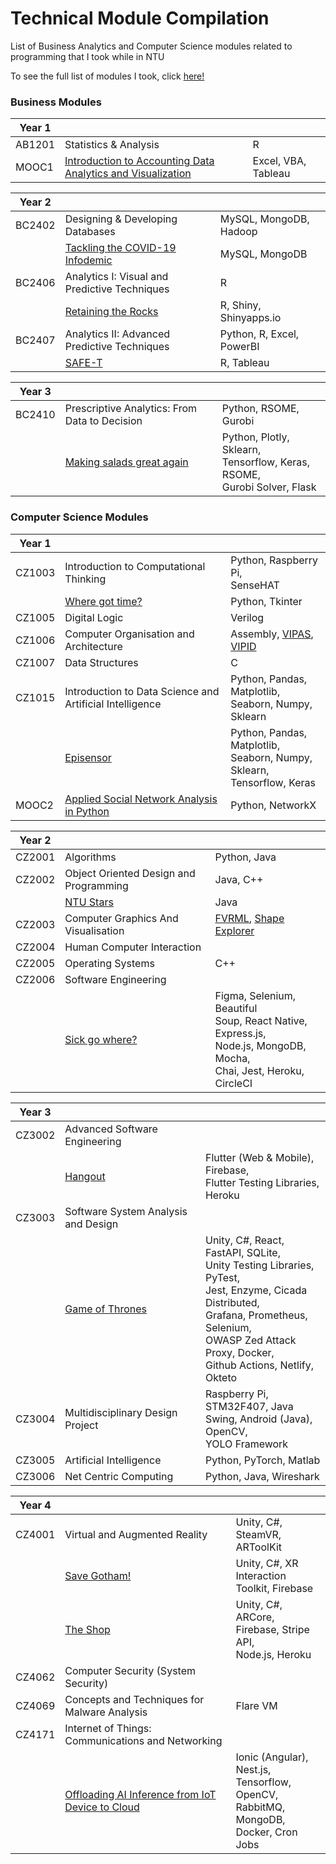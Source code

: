 # Technical Module Compilation

List of Business Analytics and Computer Science modules related to programming that I took while in NTU

To see the full list of modules I took, click [here!](https://github.com/ernestang98/ntu-coursework/blob/master/Full%20Curriculum.pdf)

### Business Modules

|Year 1|||
|-|-|-|
|AB1201|Statistics & Analysis|R|
|MOOC1|[Introduction to Accounting Data Analytics and Visualization](https://www.coursera.org/learn/intro-accounting-data-analytics-visual)|Excel, VBA, Tableau|

|Year 2|||
|-|-|-|
|BC2402|Designing & Developing Databases|MySQL, MongoDB, Hadoop|
||[Tackling the COVID-19 Infodemic](https://github.com/ernestang98/ernestang98/tree/master/ntu/BC2402%20Design%20%26%20Develop%20Databases/Group-Assignment)|MySQL, MongoDB|
|BC2406|Analytics I: Visual and Predictive Techniques|R|
||[Retaining the Rocks](https://github.com/ernestang98/customer-success)|R, Shiny, Shinyapps.io|
|BC2407|Analytics II: Advanced Predictive Techniques|Python, R, Excel, PowerBI|
||[SAFE-T](https://github.com/ernestang98/safet)|R, Tableau|

|Year 3|||
|-|-|-|
|BC2410|Prescriptive Analytics: From Data to Decision|Python, RSOME, Gurobi|
||[Making salads great again](https://github.com/ernestang98/salad)|Python, Plotly, Sklearn,</br>Tensorflow, Keras, RSOME,</br>Gurobi Solver, Flask|

### Computer Science Modules

|Year 1|||
|-|-|-|
|CZ1003| Introduction to Computational Thinking|Python, Raspberry Pi,</br> SenseHAT|
||[Where got time?](https://github.com/ernestang98/where-got-time)|Python, Tkinter|
|CZ1005|Digital Logic|Verilog|
|CZ1006|Computer Organisation and Architecture|Assembly, [VIPAS](https://usermanual.wiki/Document/VIPAS20User20Guide20V10.1706776175/help?__cf_chl_jschl_tk__=pmd_BXZzVFQHzJjL2P1UfCGkhtDqxHzFvM4hUUidVez.XGU-1634651275-0-gqNtZGzNAnujcnBszQil), [VIPID](https://usermanual.wiki/Document/20120120A20SK2020VIPID20User20Guide20V10.689015172/amp)|
|CZ1007|Data Structures|C|
|CZ1015| Introduction to Data Science and Artificial Intelligence|Python, Pandas, Matplotlib,</br>Seaborn, Numpy, Sklearn|
||[Episensor](https://github.com/ernestang98/episensor)|Python, Pandas, Matplotlib,</br>Seaborn, Numpy, Sklearn,</br>Tensorflow, Keras|
|MOOC2|[Applied Social Network Analysis in Python](https://www.coursera.org/learn/python-social-network-analysis)|Python, NetworkX|

|Year 2|||
|-|-|-|
|CZ2001|Algorithms|Python, Java|
|CZ2002|Object Oriented Design and Programming|Java, C++|
||[NTU Stars](https://github.com/ernestang98/ntu-stars)|Java|
|CZ2003|Computer Graphics And Visualisation|[FVRML](https://citeseerx.ist.psu.edu/viewdoc/download?doi=10.1.1.105.3819&rep=rep1&type=pdf), [Shape Explorer](https://dr.ntu.edu.sg/handle/10356/148066)|
|CZ2004|Human Computer Interaction||
|CZ2005|Operating Systems|C++|
|CZ2006|Software Engineering||
||[Sick go where?](https://github.com/ernestang98/sickgowhere)|Figma, Selenium, Beautiful</br>Soup, React Native, Express.js,</br>Node.js, MongoDB, Mocha,</br>Chai, Jest, Heroku, CircleCI|

|Year 3|||
|-|-|-|
|CZ3002|Advanced Software Engineering||
||[Hangout](https://github.com/ernestang98/hangout)|Flutter (Web & Mobile), Firebase,</br> Flutter Testing Libraries, Heroku|
|CZ3003|Software System Analysis and Design||
||[Game of Thrones](https://github.com/ernestang98/game-of-thrones)|Unity, C#, React, FastAPI, SQLite,</br>Unity Testing Libraries, PyTest,</br>Jest, Enzyme, Cicada Distributed,</br> Grafana, Prometheus, Selenium,</br>OWASP Zed Attack Proxy, Docker,</br>Github Actions, Netlify, Okteto|
|CZ3004|Multidisciplinary Design Project|Raspberry Pi, STM32F407, Java</br>Swing, Android (Java), OpenCV,</br>YOLO Framework|
|CZ3005|Artificial Intelligence|Python, PyTorch, Matlab|
|CZ3006|Net Centric Computing|Python, Java, Wireshark|

|Year 4|||
|-|-|-|
|CZ4001|Virtual and Augmented Reality|Unity, C#, SteamVR,</br>ARToolKit|
||[Save Gotham!](https://github.com/ernestang98/save-gotham)|Unity, C#, XR Interaction</br>Toolkit, Firebase|
||[The Shop](https://github.com/ernestang98/the-shop)|Unity, C#, ARCore,</br>Firebase, Stripe API,</br>Node.js, Heroku|
|CZ4062|Computer Security (System Security)||
|CZ4069|Concepts and Techniques for Malware Analysis|Flare VM|
|CZ4171|Internet of Things: Communications and Networking||
||[Offloading AI Inference from IoT Device to Cloud](https://github.com/ernestang98/fullstack-ai)|Ionic (Angular), Nest.js,</br>Tensorflow, OpenCV,</br>RabbitMQ, MongoDB,</br>Docker, Cron Jobs|

